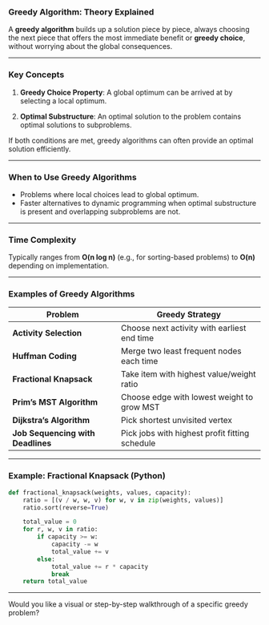 ### **Greedy Algorithm: Theory Explained**

A **greedy algorithm** builds up a solution piece by piece, always choosing the next piece that offers the most immediate benefit or **greedy choice**, without worrying about the global consequences.

---

### **Key Concepts**

1. **Greedy Choice Property**:
   A global optimum can be arrived at by selecting a local optimum.

2. **Optimal Substructure**:
   An optimal solution to the problem contains optimal solutions to subproblems.

If both conditions are met, greedy algorithms can often provide an optimal solution efficiently.

---

### **When to Use Greedy Algorithms**

* Problems where local choices lead to global optimum.
* Faster alternatives to dynamic programming when optimal substructure is present and overlapping subproblems are not.

---

### **Time Complexity**

Typically ranges from **O(n log n)** (e.g., for sorting-based problems) to **O(n)** depending on implementation.

---

### **Examples of Greedy Algorithms**

| Problem                           | Greedy Strategy                                |
| --------------------------------- | ---------------------------------------------- |
| **Activity Selection**            | Choose next activity with earliest end time    |
| **Huffman Coding**                | Merge two least frequent nodes each time       |
| **Fractional Knapsack**           | Take item with highest value/weight ratio      |
| **Prim’s MST Algorithm**          | Choose edge with lowest weight to grow MST     |
| **Dijkstra’s Algorithm**          | Pick shortest unvisited vertex                 |
| **Job Sequencing with Deadlines** | Pick jobs with highest profit fitting schedule |

---

### **Example: Fractional Knapsack (Python)**

```python
def fractional_knapsack(weights, values, capacity):
    ratio = [(v / w, w, v) for w, v in zip(weights, values)]
    ratio.sort(reverse=True)

    total_value = 0
    for r, w, v in ratio:
        if capacity >= w:
            capacity -= w
            total_value += v
        else:
            total_value += r * capacity
            break
    return total_value
```

---

Would you like a visual or step-by-step walkthrough of a specific greedy problem?
